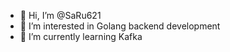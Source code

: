 - 👋 Hi, I’m @SaRu621
- 👀 I’m interested in Golang backend development
- 🌱 I’m currently learning Kafka

<!---
SaRu621/SaRu621 is a ✨ special ✨ repository because its `README.md` (this file) appears on your GitHub profile.
You can click the Preview link to take a look at your changes.
--->
